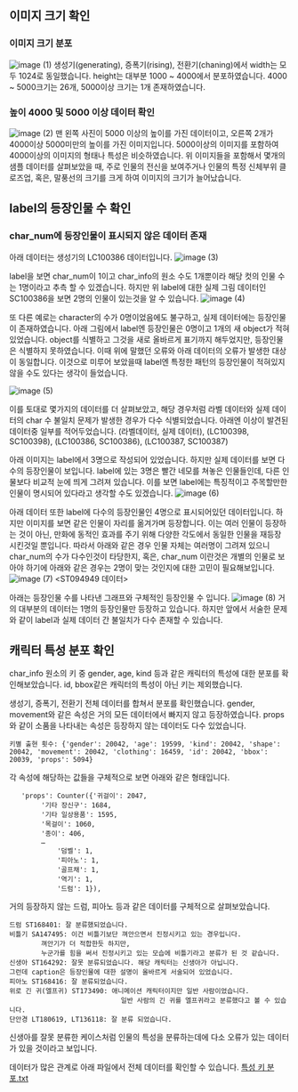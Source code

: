 
## 이미지 크기 확인
### 이미지 크기 분포
![image (1)](https://github.com/user-attachments/assets/2a3a6d6a-bbb1-48a3-a5ea-87f8ba412411)
생성기(generating), 증폭기(rising), 전환기(chaning)에서 width는 모두 1024로 동일했습니다.
height는 대부분 1000 ~ 4000에서 분포하였습니다.
4000 ~ 5000크기는 26개, 5000이상 크기는 1개 존재하였습니다.

### 높이 4000 및 5000 이상 데이터 확인
![image (2)](https://github.com/user-attachments/assets/21e691fb-6498-478a-9eb9-536b3d864174)
맨 왼쪽 사진이 5000 이상의 높이를 가진 데이터이고, 오른쪽 2개가 4000이상 5000미만의 높이를 가진 이미지입니다.
5000이상의 이미지를 포함하여 4000이상의 이미지의 형태나 특성은 비슷하였습니다.
위 이미지들을 포함해서 몇개의 샘플 데이터를 살펴보았을 때, 주로 인물의 전신을 보여주거나 인물의 특정 신체부위 클로즈업, 혹은, 말풍선의 크기를 크게 하여 이미지의 크기가 늘어났습니다.

## label의 등장인물 수 확인
### char_num에 등장인물이 표시되지 않은 데이터 존재
아래 데이터는 생성기의 LC100386 데이터입니다.
![image (3)](https://github.com/user-attachments/assets/1b70d1c6-c4d0-4bd7-86c0-9209b348f9f8)

label을 보면 char_num이 1이고 char_info의 원소 수도 1개뿐이라 해당 컷의 인물 수는 1명이라고 추측 할 수 있겠습니다.
하지만 위 label에 대한 실제 그림 데이터인 SC100386을 보면 2명의 인물이 있는것을 알 수 있습니다.
![image (4)](https://github.com/user-attachments/assets/67937c04-fe17-48f9-b7de-d1a441d3a3a6)

또 다른 예로는 character의 수가 0명이었음에도 불구하고, 실제 데이터에는 등장인물이 존재하였습니다. 
아래 그림에서 label엔 등장인물은 0명이고 1개의 새 object가 적혀있었습니다. 
object를 식별하고 그것을 새로 올바르게 표기까지 해두었지만, 등장인물은 식별하지 못하였습니다. 
이때 위에 말했던 오류와 아래 데이터의 오류가 발생한 대상이 동일합니다. 
이것으로 미루어 보았을때 label엔 특정한 패턴의 등장인물이 적혀있지 않을 수도 있다는 생각이 들었습니다.

![image (5)](https://github.com/user-attachments/assets/383ce4d2-a097-4da5-beb9-c2f4cb6dc293)

이를 토대로 몇가지의 데이터를 더 살펴보았고, 해당 경우처럼 라벨 데이터와 실제 데이터의 char 수 불일치 문제가 발생한 경우가 다수 식별되었습니다.
아래엔 이상이 발견된 데이터중 일부를 적어두었습니다.
(라벨데이터, 실제 데이터), (LC100398, SC100398), (LC100386, SC100386), (LC100387, SC100387)

아래 이미지는 label에서 3명으로 작성되어 있었습니다. 
하지만 실제 데이터를 보면 다수의 등장인물이 보입니다. 
label에 있는 3명은 빨간 네모를 쳐놓은 인물들인데, 다른 인물보다 비교적 눈에 띄게 그려져 있습니다.
이를 보면 label에는 특징적이고 주목할만한 인물이 명시되어 있다라고 생각할 수도 있겠습니다.
![image (6)](https://github.com/user-attachments/assets/09714187-9cf0-468d-a2f1-540bbd69e4b0)

아래 데이터 또한 label에 다수의 등장인물인 4명으로 표시되어있던 데이터입니다. 
하지만 이미지를 보면 같은 인물이 자리를 옮겨가며 등장합니다. 
이는 여러 인물이 등장하는 것이 아닌, 만화에 동적인 효과를 주기 위해 다양한 각도에서 동일한 인물을 재등장 시킨것일 뿐입니다. 
따라서 아래와 같은 경우 인물 자체는 여러명이 그려져 있으니 char_num의 수가 다수인것이 타당한지,
혹은, char_num 이란것은 개별의 인물로 보아야 하기에 아래와 같은 경우는 2명이 맞는 것인지에 대한 고민이 필요해보입니다.
![image (7)](https://github.com/user-attachments/assets/8a9e7406-64c1-4b3c-9c43-b9b3f19500b4)
                                                                   <ST094949 데이터>

아래는 등장인물 수를 나타낸 그래프와 구체적인 등장인물 수 입니다.
![image (8)](https://github.com/user-attachments/assets/015d54f3-26f4-4bad-ae94-e0ee85fc2a5d)
거의 대부분의 데이터는 1명의 등장인물만 등장하고 있습니다. 
하지만 앞에서 서술한 문제와 같이 label과 실제 데이터 간 불일치가 다수 존재할 수 있습니다.

## 캐릭터 특성 분포 확인
char_info 원소의 키 중 gender, age, kind 등과 같은 캐릭터의 특성에 대한 분포를 확인해보았습니다.
id, bbox같은 캐릭터의 특성이 아닌 키는 제외했습니다. 

생성기, 증폭기, 전환기 전체 데이터를 합쳐서 분포를 확인했습니다.
gender, movement와 같은 속성은 거의 모든 데이터에서 빠지지 않고 등장하였습니다. 
props와 같이 소품을 나타내는 속성은 등장하지 않는 데이터도 다수 있었습니다.
```
키별 출현 횟수: {'gender': 20042, 'age': 19599, 'kind': 20042, 'shape': 20042, 'movement': 20042, 'clothing': 16459, 'id': 20042, 'bbox': 20039, 'props': 5094}
```

각 속성에 해당하는 값들을 구체적으로 보면 아래와 같은 형태입니다.
```
   'props': Counter({'귀걸이': 2047,
		'기타 장신구': 1684,
		'기타 일상용품': 1595,
		'목걸이': 1060,
		'종이': 406,
		…
	        '덤벨': 1,
	        '피아노': 1,
	        '골프채': 1,
	        '역기': 1,
	        '드럼': 1}),
```
거의 등장하지 않는 드럼, 피아노 등과 같은 데이터를 구체적으로 살펴보았습니다.
```
드럼 ST168401: 잘 분류했되었습니다.
비틀기 SA147495: 이건 비틀기보단 껴안으면서 진정시키고 있는 경우입니다. 
		껴안기가 더 적합한듯 하지만,
		누군가를 힘을 써서 진정시키고 있는 모습에 비틀기라고 분류가 된 것 같습니다.
신생아 ST164292: 잘못 분류되었습니다. 해당 캐릭터는 신생아가 아닙니다.
그런데 caption은 등장인물에 대한 설명이 올바르게 서술되어 있었습니다.
피아노 ST168416: 잘 분류되었습니다.
위로 긴 귀(엘프귀) ST173490: 애니메이션 캐릭터이지만 일반 사람이었습니다.
                            일반 사람의 긴 귀를 엘프귀라고 분류했다고 볼 수 있습니다.
단안경 LT180619, LT136118: 잘 분류 되었습니다.
```
신생아를 잘못 분류한 케이스처럼 인물의 특성을 분류하는데에 다소 오류가 있는 데이터가 있을 것이라고 보입니다.

데이터가 많은 관계로 아래 파일에서 전체 데이터를 확인할 수 있습니다.
[특성 키 분포.txt](https://github.com/user-attachments/files/20203225/default.txt)


